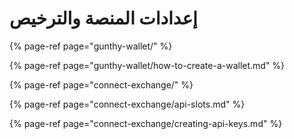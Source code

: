 # إعدادات المنصة والترخيص

{% page-ref page="gunthy-wallet/" %}

{% page-ref page="gunthy-wallet/how-to-create-a-wallet.md" %}

{% page-ref page="connect-exchange/" %}

{% page-ref page="connect-exchange/api-slots.md" %}

{% page-ref page="connect-exchange/creating-api-keys.md" %}

